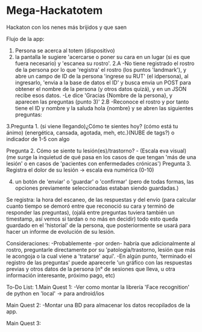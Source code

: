 # Mega-Hackatotem
Hackaton con los nenes más brijidos y que saen 

Flujo de la app: 
1. Persona se acerca al totem (dispositivo)
2. la pantalla le sugiere 'acercarse o poner su cara en un lugar (si es que fuera necesario) y 'escanea su rostro'. 
2.A -No tiene registrado el rostro de la persona por lo que 'registra' el rostro (los puntos 'landmark'), y abre un campo de ID de la persona 'ingrese su RUT' (el idpersona), al ingresarlo, 'envia a la base de datos el ID' y busca envia un POST para obtener el nombre de la persona (y otros datos quizá), y en un JSON recibe esos datos. 
-Le dice 'Gracias {Nombre de la persona}, y aparecen las preguntas (punto 3)' 
2.B -Reconoce el rostro y por tanto tiene el ID y nombre y la saluda hola {nombre} y se abren las siguientes preguntas: 

3.Pregunta 1. (si viene llegando)¿Cómo te sientes hoy? (cómo está tu ánimo) (energética, cansada, agotada, meh, etc.)(NUBE de tags?) o indicador de 1-5 con algo 

Pregunta 2. Cómo se siente tu lesión(es)/trastorno? - (Escala eva visual) (me surge la inquietud de qué pasa en los casos de que tengan 'más de una lesión' o en casos de 'pacientes con enfermedades crónicas')
Pregunta 3. Registra el dolor de su lesión -> escala eva numérica (0-10)

4. un botón de 'enviar' o 'guardar' o 'confirmar' (pero de todas formas, las opciones previamente seleccionadas estaban siendo guardadas.)

Se registra: la hora del escaneo, de las respuestas y del envío (para calcular cuanto tiempo se demoró entre que reconoció su cara y terminó de responder las preguntas), (ojalá entre preguntas tuviera también un timestamp, así vemos si tardan o no más en decidir) todo esto queda guardado en el 'historial' de la persona, que posteriormente se usará para hacer un informe de evolución de su lesión.

Consideraciones: 
-Probablemente -por orden- habría que adicionalmente al rostro, preguntarle directamente por su 'patología/trastorno, lesión que más le acongoja o la cual viene a 'tratarse' aquí'. 
-En algún punto, 'terminado el registro de las preguntas' puede aparecerle 'un gráfico con las respuestas previas y otros datos de la persona (n° de sesiones que lleva, u otra información interesante, próximo pago, etc)

To-Do List:
1.Main Quest 1: 
-Ver como montar la librería 'Face recognition' de python en 'local' -> para android/ios 


Main Quest 2: 
-Montar una BD para almacenar los datos recopilados de la app. 

Main Quest 3: 
